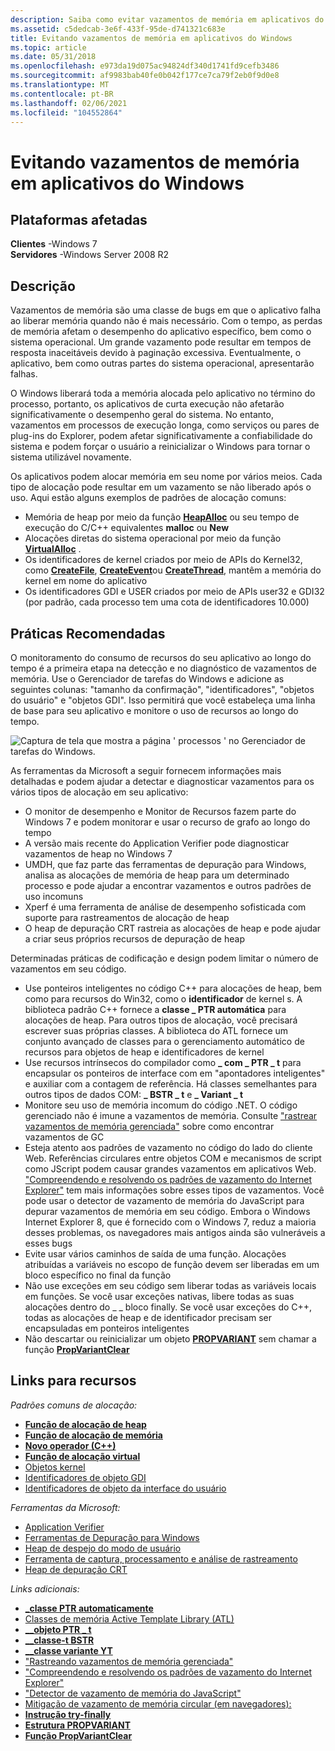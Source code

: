 ```yaml
---
description: Saiba como evitar vazamentos de memória em aplicativos do Windows para plataformas Windows 7 e Windows Server 2008 R2.
ms.assetid: c5dedcab-3e6f-433f-95de-d741321c683e
title: Evitando vazamentos de memória em aplicativos do Windows
ms.topic: article
ms.date: 05/31/2018
ms.openlocfilehash: e973da19d075ac94824df340d1741fd9cefb3486
ms.sourcegitcommit: af9983bab40fe0b042f177ce7ca79f2eb0f9d0e8
ms.translationtype: MT
ms.contentlocale: pt-BR
ms.lasthandoff: 02/06/2021
ms.locfileid: "104552864"
---
```

# <a name="preventing-memory-leaks-in-windows-applications"></a>Evitando vazamentos de memória em aplicativos do Windows

## <a name="affected-platforms"></a>Plataformas afetadas

**Clientes** -Windows 7  
**Servidores** -Windows Server 2008 R2  

## <a name="description"></a>Descrição

Vazamentos de memória são uma classe de bugs em que o aplicativo falha ao liberar memória quando não é mais necessário. Com o tempo, as perdas de memória afetam o desempenho do aplicativo específico, bem como o sistema operacional. Um grande vazamento pode resultar em tempos de resposta inaceitáveis devido à paginação excessiva. Eventualmente, o aplicativo, bem como outras partes do sistema operacional, apresentarão falhas.

O Windows liberará toda a memória alocada pelo aplicativo no término do processo, portanto, os aplicativos de curta execução não afetarão significativamente o desempenho geral do sistema. No entanto, vazamentos em processos de execução longa, como serviços ou pares de plug-ins do Explorer, podem afetar significativamente a confiabilidade do sistema e podem forçar o usuário a reinicializar o Windows para tornar o sistema utilizável novamente.

Os aplicativos podem alocar memória em seu nome por vários meios. Cada tipo de alocação pode resultar em um vazamento se não liberado após o uso. Aqui estão alguns exemplos de padrões de alocação comuns:

-   Memória de heap por meio da função [**HeapAlloc**](/windows/win32/api/heapapi/nf-heapapi-heapalloc) ou seu tempo de execução do C/C++ equivalentes **malloc** ou **New**
-   Alocações diretas do sistema operacional por meio da função [**VirtualAlloc**](/windows/win32/api/memoryapi/nf-memoryapi-virtualalloc) .
-   Os identificadores de kernel criados por meio de APIs do Kernel32, como [**CreateFile**](/windows/win32/api/fileapi/nf-fileapi-createfilea), [**CreateEvent**](/windows/win32/api/synchapi/nf-synchapi-createeventa)ou [**CreateThread**](/windows/win32/api/processthreadsapi/nf-processthreadsapi-createthread), mantêm a memória do kernel em nome do aplicativo
-   Os identificadores GDI e USER criados por meio de APIs user32 e GDI32 (por padrão, cada processo tem uma cota de identificadores 10.000)

## <a name="best-practices"></a>Práticas Recomendadas

O monitoramento do consumo de recursos do seu aplicativo ao longo do tempo é a primeira etapa na detecção e no diagnóstico de vazamentos de memória. Use o Gerenciador de tarefas do Windows e adicione as seguintes colunas: "tamanho da confirmação", "identificadores", "objetos do usuário" e "objetos GDI". Isso permitirá que você estabeleça uma linha de base para seu aplicativo e monitore o uso de recursos ao longo do tempo.

![Captura de tela que mostra a página ' processos ' no Gerenciador de tarefas do Windows.](images/preventingmemoryleaks-windowstaskmanager.gif)

As ferramentas da Microsoft a seguir fornecem informações mais detalhadas e podem ajudar a detectar e diagnosticar vazamentos para os vários tipos de alocação em seu aplicativo:

-   O monitor de desempenho e Monitor de Recursos fazem parte do Windows 7 e podem monitorar e usar o recurso de grafo ao longo do tempo
-   A versão mais recente do Application Verifier pode diagnosticar vazamentos de heap no Windows 7
-   UMDH, que faz parte das ferramentas de depuração para Windows, analisa as alocações de memória de heap para um determinado processo e pode ajudar a encontrar vazamentos e outros padrões de uso incomuns
-   Xperf é uma ferramenta de análise de desempenho sofisticada com suporte para rastreamentos de alocação de heap
-   O heap de depuração CRT rastreia as alocações de heap e pode ajudar a criar seus próprios recursos de depuração de heap

Determinadas práticas de codificação e design podem limitar o número de vazamentos em seu código.

-   Use ponteiros inteligentes no código C++ para alocações de heap, bem como para recursos do Win32, como o **identificador** de kernel s. A biblioteca padrão C++ fornece a **classe \_ PTR automática** para alocações de heap. Para outros tipos de alocação, você precisará escrever suas próprias classes. A biblioteca do ATL fornece um conjunto avançado de classes para o gerenciamento automático de recursos para objetos de heap e identificadores de kernel
-   Use recursos intrínsecos do compilador como **\_ com \_ PTR \_ t** para encapsular os ponteiros de interface com em "apontadores inteligentes" e auxiliar com a contagem de referência. Há classes semelhantes para outros tipos de dados COM: **\_ BSTR \_ t** e **\_ Variant \_ t**
-   Monitore seu uso de memória incomum do código .NET. O código gerenciado não é imune a vazamentos de memória. Consulte ["rastrear vazamentos de memória gerenciada"](/archive/blogs/ricom/) sobre como encontrar vazamentos de GC
-   Esteja atento aos padrões de vazamento no código do lado do cliente Web. Referências circulares entre objetos COM e mecanismos de script como JScript podem causar grandes vazamentos em aplicativos Web. ["Compreendendo e resolvendo os padrões de vazamento do Internet Explorer"](/previous-versions/ms976398(v=msdn.10)) tem mais informações sobre esses tipos de vazamentos. Você pode usar o detector de vazamento de memória do JavaScript para depurar vazamentos de memória em seu código. Embora o Windows Internet Explorer 8, que é fornecido com o Windows 7, reduz a maioria desses problemas, os navegadores mais antigos ainda são vulneráveis a esses bugs
-   Evite usar vários caminhos de saída de uma função. Alocações atribuídas a variáveis no escopo de função devem ser liberadas em um bloco específico no final da função
-   Não use exceções em seu código sem liberar todas as variáveis locais em funções. Se você usar exceções nativas, libere todas as suas alocações dentro do \_ \_ bloco finally. Se você usar exceções do C++, todas as alocações de heap e de identificador precisam ser encapsuladas em ponteiros inteligentes
-   Não descartar ou reinicializar um objeto [**PROPVARIANT**](/windows/win32/api/propidlbase/ns-propidlbase-propvariant) sem chamar a função [**PropVariantClear**](/windows/win32/api/combaseapi/nf-combaseapi-propvariantclear)

## <a name="links-to-resources"></a>Links para recursos

*Padrões comuns de alocação:*

-   [**Função de alocação de heap**](/windows/win32/api/heapapi/nf-heapapi-heapalloc)
-   [**Função de alocação de memória**](https://msdn.microsoft.com/library/6ewkz86d(v=VS.71).aspx)
-   [**Novo operador (C++)**](https://msdn.microsoft.com/library/kewsb8ba(v=VS.71).aspx)
-   [**Função de alocação virtual**](/windows/win32/api/memoryapi/nf-memoryapi-virtualalloc)
-   [Objetos kernel](../sysinfo/kernel-objects.md)
-   [Identificadores de objeto GDI](../sysinfo/gdi-objects.md)
-   [Identificadores de objeto da interface do usuário](../sysinfo/user-objects.md)

*Ferramentas da Microsoft:*

-   [Application Verifier](application-verifier.md)
-   [Ferramentas de Depuração para Windows](/windows-hardware/drivers/debugger/)
-   [Heap de despejo do modo de usuário](/windows-hardware/drivers/debugger/umdh)
-   [Ferramenta de captura, processamento e análise de rastreamento](https://msdn.microsoft.com/performance/cc825801.aspx)
-   [Heap de depuração CRT](/visualstudio/debugger/crt-debug-heap-details?view=vs-2015)

*Links adicionais:*

-   [**\_classe PTR automaticamente**](https://msdn.microsoft.com/library/ew3fk483(v=VS.71).aspx)
-   [Classes de memória Active Template Library (ATL)](https://msdn.microsoft.com/library/44yh1z4f(v=VS.71).aspx)
-   [**\_\_objeto PTR \_ t**](https://msdn.microsoft.com/library/417w8b3b(v=VS.71).aspx)
-   [**\_\_classe-t BSTR**](https://msdn.microsoft.com/library/zthfhkd6(v=VS.71).aspx)
-   [**\_\_classe variante YT**](https://msdn.microsoft.com/library/x295h94e(v=VS.71).aspx)
-   ["Rastreando vazamentos de memória gerenciada"](/archive/blogs/ricom/)
-   ["Compreendendo e resolvendo os padrões de vazamento do Internet Explorer"](/previous-versions/ms976398(v=msdn.10))
-   ["Detector de vazamento de memória do JavaScript"](/archive/blogs/gpde/new-javascript-memory-leak-detector-from-our-team)
-   [Mitigação de vazamento de memória circular (em navegadores):](/previous-versions/windows/internet-explorer/ie-developer/platform-apis/dd361842(v=vs.85))
-   [**Instrução try-finally**](https://msdn.microsoft.com/library/yb3kz605(v=VS.71).aspx)
-   [**Estrutura PROPVARIANT**](/windows/win32/api/propidlbase/ns-propidlbase-propvariant)
-   [**Função PropVariantClear**](/windows/win32/api/combaseapi/nf-combaseapi-propvariantclear)

 

 
